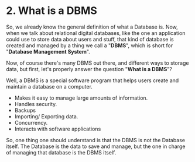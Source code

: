 # 2. What is a DBMS
So, we already know the general definition of what a Database is. Now, when we talk about relational digital databases, like the one an application could use to store data about users and stuff, that kind of database is created and managed by a thing we call a "**DBMS**", which is short for "**Database Management System**".

Now, of course there's many DBMS out there, and different ways to storage data, but first, let's properly answer the question "**What is a DBMS**"?

Well, a DBMS is a special software program that helps users create and maintain a database on a computer.
* Makes it easy to manage large amounts of information.
* Handles security.
* Backups
* Importing/ Exporting data.
* Concurrency.
* Interacts with software applications 

So, one thing one should understand is that the DBMS is not the Database itself. The Database is the data to save and manage, but the one in charge of managing that database is the DBMS itself.